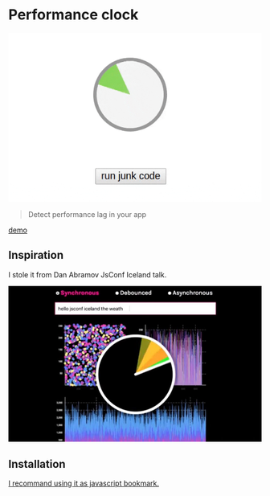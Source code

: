 # Performance clock

![performance clock](./doc/images/performance-clock.gif)

> Detect performance lag in your app

[demo](./)

## Inspiration

I stole it from Dan Abramov JsConf Iceland talk.

[![youtube JsConf Iceland talk](./doc/images/youtube.jpg)](https://youtu.be/nLF0n9SACd4?t=265)

## Installation

[I recommand using it as javascript bookmark.](./)
